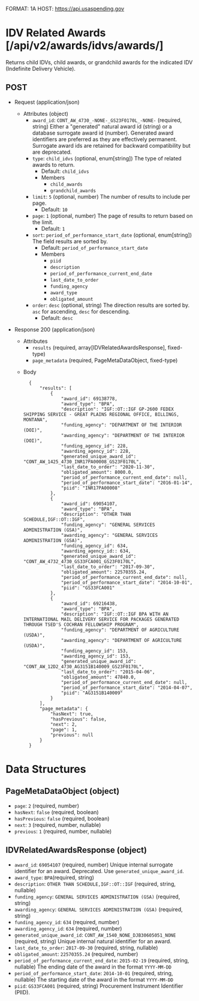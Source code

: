 FORMAT: 1A
HOST: https://api.usaspending.gov

# IDV Related Awards [/api/v2/awards/idvs/awards/]

Returns child IDVs, child awards, or grandchild awards for the indicated IDV (Indefinite Delivery Vehicle).

## POST

+ Request (application/json)
    + Attributes (object)
        + `award_id`: `CONT_AW_4730_-NONE-_GS23F0170L_-NONE-` (required, string)
            Either a "generated" natural award id (string) or a database surrogate award id (number).  Generated award identifiers are preferred as they are effectively permanent.  Surrogate award ids are retained for backward compatibility but are deprecated.
        + `type`: `child_idvs` (optional, enum[string])
            The type of related awards to return.
            + Default: `child_idvs`
            + Members
                + `child_awards`
                + `grandchild_awards`
        + `limit`: `5` (optional, number)
            The number of results to include per page.
            + Default: `10`
        + `page`: `1` (optional, number)
            The page of results to return based on the limit.
            + Default: `1`
        + `sort`: `period_of_performance_start_date` (optional, enum[string])
            The field results are sorted by.
            + Default: `period_of_performance_start_date`
            + Members
                + `piid`
                + `description`
                + `period_of_performance_current_end_date`
                + `last_date_to_order`
                + `funding_agency`
                + `award_type`
                + `obligated_amount`
        + `order`: `desc` (optional, string)
            The direction results are sorted by. `asc` for ascending, `desc` for descending.
            + Default: `desc`

+ Response 200 (application/json)
    + Attributes
        + `results` (required, array[IDVRelatedAwardsResponse], fixed-type)
        + `page_metadata` (required, PageMetaDataObject, fixed-type)

    * Body

            {
                "results": [
                    {
                        "award_id": 69138778,
                        "award_type": "BPA",
                        "description": "IGF::OT::IGF GP-2600 FEDEX SHIPPING SERVICE - GREAT PLAINS REGIONAL OFFICE, BILLINGS, MONTANA",
                        "funding_agency": "DEPARTMENT OF THE INTERIOR (DOI)",
                        "awarding_agency": "DEPARTMENT OF THE INTERIOR (DOI)",
                        "funding_agency_id": 228,
                        "awarding_agency_id": 228,
                        "generated_unique_award_id": "CONT_AW_1425_4730_INR17PA00008_GS23F0170L",
                        "last_date_to_order": "2020-11-30",
                        "obligated_amount": 8000.0,
                        "period_of_performance_current_end_date": null,
                        "period_of_performance_start_date": "2016-01-14",
                        "piid": "INR17PA00008"
                    },
                    {
                        "award_id": 69054107,
                        "award_type": "BPA",
                        "description": "OTHER THAN SCHEDULE,IGF::OT::IGF",
                        "funding_agency": "GENERAL SERVICES ADMINISTRATION (GSA)",
                        "awarding_agency": "GENERAL SERVICES ADMINISTRATION (GSA)",
                        "funding_agency_id": 634,
                        "awarding_agency_id:: 634,
                        "generated_unique_award_id": "CONT_AW_4732_4730_GS33FCA001_GS23F0170L",
                        "last_date_to_order": "2017-09-30",
                        "obligated_amount": 22570355.24,
                        "period_of_performance_current_end_date": null,
                        "period_of_performance_start_date": "2014-10-01",
                        "piid": "GS33FCA001"
                    },
                    {
                        "award_id": 69216438,
                        "award_type": "BPA",
                        "description": "IGF::OT::IGF BPA WITH AN INTERNATIONAL MAIL DELIVERY SERVICE FOR PACKAGES GENERATED THROUGH TSED'S COCHRAN FELLOWSHIP PROGRAM",
                        "funding_agency": "DEPARTMENT OF AGRICULTURE (USDA)",
                        "awarding_agency": "DEPARTMENT OF AGRICULTURE (USDA)",
                        "funding_agency_id": 153,
                        "awarding_agency_id": 153,
                        "generated_unique_award_id": "CONT_AW_12D2_4730_AG3151B140009_GS23F0170L",
                        "last_date_to_order": "2015-04-06",
                        "obligated_amount": 47840.0,
                        "period_of_performance_current_end_date": null,
                        "period_of_performance_start_date": "2014-04-07",
                        "piid": "AG3151B140009"
                    }
                ],
                "page_metadata": {
                    "hasNext": true,
                    "hasPrevious": false,
                    "next": 2,
                    "page": 1,
                    "previous": null
                }
            }

# Data Structures

## PageMetaDataObject (object)
+ `page`: `2` (required, number)
+ `hasNext`: `false` (required, boolean)
+ `hasPrevious`: `false` (required, boolean)
+ `next`: `3` (required, number, nullable)
+ `previous`: `1` (required, number, nullable)

## IDVRelatedAwardsResponse (object)
+ `award_id`: `69054107` (required, number)
    Unique internal surrogate identifier for an award.  Deprecated.  Use `generated_unique_award_id`.
+ `award_type`: `BPA`(required, string)
+ `description`: `OTHER THAN SCHEDULE,IGF::OT::IGF` (required, string, nullable)
+ `funding_agency`: `GENERAL SERVICES ADMINISTRATION (GSA)` (required, string)
+ `awarding_agency`: `GENERAL SERVICES ADMINISTRATION (GSA)` (required, string)
+ `funding_agency_id`: `634` (required, number)
+ `awarding_agency_id`: `634` (required, number)
+ `generated_unique_award_id`: `CONT_AW_1540_NONE_DJB30605051_NONE` (required, string)
    Unique internal natural identifier for an award.
+ `last_date_to_order`: `2017-09-30` (required, string, nullable)
+ `obligated_amount`: `22570355.24` (required, number)
+ `period_of_performance_current_end_date`: `2015-02-19` (required, string, nullable)
    The ending date of the award in the format `YYYY-MM-DD`
+ `period_of_performance_start_date`: `2014-10-01` (required, string, nullable)
    The starting date of the award in the format `YYYY-MM-DD`
+ `piid`: `GS33FCA001` (required, string)
    Procurement Instrument Identifier (PIID).
